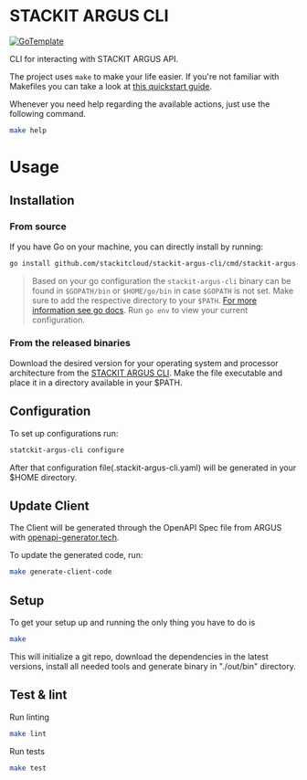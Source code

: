 # STACKIT ARGUS CLI

[![GoTemplate](https://img.shields.io/badge/go/template-black?logo=go)](https://github.com/SchwarzIT/go-template)

CLI for interacting with STACKIT ARGUS API.

The project uses `make` to make your life easier. If you're not familiar with Makefiles you can take a look at [this quickstart guide](https://makefiletutorial.com).

Whenever you need help regarding the available actions, just use the following command.

```bash
make help
```

# Usage

## Installation

### From source

If you have Go on your machine, you can directly install by running:

```bash
go install github.com/stackitcloud/stackit-argus-cli/cmd/stackit-argus-cli@latest
```
> Based on your go configuration the `stackit-argus-cli` binary can be found in `$GOPATH/bin` or `$HOME/go/bin` in case `$GOPATH` is not set. Make sure to add the respective directory to your `$PATH`. [For more information see go docs](https://go.dev/ref/mod#go-install). Run `go env` to view your current configuration.

### From the released binaries

Download the desired version for your operating system and processor architecture from the [STACKIT ARGUS CLI](https://github.com/stackitcloud/stackit-argus-cli/releases/tag/v0.0.1). Make the file executable and place it in a directory available in your $PATH.

## Configuration

To set up configurations run:

```bash
statckit-argus-cli configure
```

After that configuration file(.stackit-argus-cli.yaml) will be generated in your $HOME directory.

## Update Client

The Client will be generated through the OpenAPI Spec file from ARGUS with [openapi-generator.tech](https://openapi-generator.tech/).

To update the generated code, run:

```bash
make generate-client-code
```

## Setup

To get your setup up and running the only thing you have to do is

```bash
make
```

This will initialize a git repo, download the dependencies in the latest versions, install all needed tools and generate binary in "./out/bin" directory.

## Test & lint

Run linting

```bash
make lint
```

Run tests

```bash
make test
```
